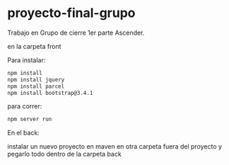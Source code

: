 # proyecto-final-grupo
Trabajo en Grupo de cierre 1er parte Ascender.


en la carpeta front

Para instalar:

```sh
npm install 
npm install jquery
npm install parcel
npm install bootstrap@3.4.1
```


para correr:

```sh
npm server run
```


En el back:

instalar un nuevo proyecto en maven en otra carpeta fuera del proyecto y pegarlo todo dentro de la carpeta back